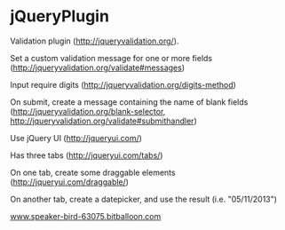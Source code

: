# jQueryPlugin

Validation plugin (http://jqueryvalidation.org/).

Set a custom validation message for one or more fields (http://jqueryvalidation.org/validate#messages)

Input require digits (http://jqueryvalidation.org/digits-method)

On submit, create a message containing the name of blank fields (http://jqueryvalidation.org/blank-selector, http://jqueryvalidation.org/validate#submithandler)

Use jQuery UI (http://jqueryui.com/)

Has three tabs (http://jqueryui.com/tabs/)

On one tab, create some draggable elements (http://jqueryui.com/draggable/)

On another tab, create a datepicker, and use the result (i.e. "05/11/2013") 

www.speaker-bird-63075.bitballoon.com

